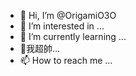 - 👋 Hi, I’m @OrigamiO3O
- 👀 I’m interested in ...
- 🌱 I’m currently learning ...
- 💞️我超帥...
- 📫 How to reach me ...

<!---
OrigamiO3O/OrigamiO3O is a ✨ special ✨ repository because its `README.md` (this file) appears on your GitHub profile.
You can click the Preview link to take a look at your changes.
--->
